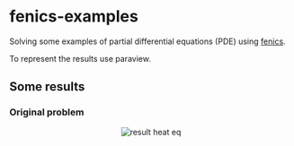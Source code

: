 # fenics-examples
Solving some examples of partial differential equations (PDE) using
[fenics](https://fenicsproject.org/).

To represent the results use paraview.

## Some results

### Original problem

<p align="center">
  <img src="https://github.com/planelles20/fenics-examples/blob/master/heatDirichlet/result/result.gif?raw=true" alt="result heat eq"/>
</p>
